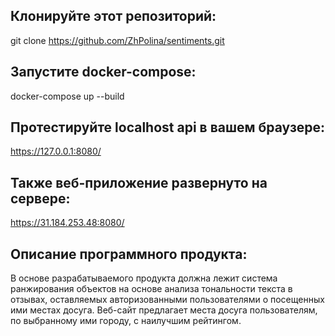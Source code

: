 ## Клонируйте этот репозиторий:

git clone https://github.com/ZhPolina/sentiments.git

## Запустите docker-compose:

docker-compose up --build

## Протестируйте localhost api в вашем браузере:

https://127.0.0.1:8080/

## Также веб-приложение развернуто на сервере:
https://31.184.253.48:8080/

## Описание программного продукта:

В основе разрабатываемого продукта должна лежит система ранжирования объектов на основе анализа тональности текста в отзывах, оставляемых авторизованными пользователями о посещенных ими местах досуга. Веб-сайт предлагает места досуга пользователям, по выбранному ими городу, с наилучшим рейтингом.
